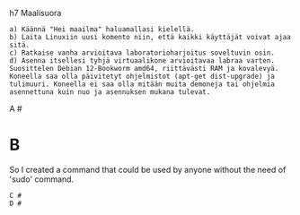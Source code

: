 h7 Maalisuora

    a) Käännä "Hei maailma" haluamallasi kielellä.
    b) Laita Linuxiin uusi komento niin, että kaikki käyttäjät voivat ajaa sitä.
    c) Ratkaise vanha arvioitava laboratorioharjoitus soveltuvin osin.
    d) Asenna itsellesi tyhjä virtuaalikone arvioitavaa labraa varten. Suosittelen Debian 12-Bookworm amd64, riittävästi RAM ja kovalevyä. Koneella saa olla päivitetyt ohjelmistot (apt-get dist-upgrade) ja tulimuuri. Koneella ei saa olla mitään muita demoneja tai ohjelmia asennettuna kuin nuo ja asennuksen mukana tulevat.

A # 
# B
So I created a command that could be used by anyone without the need of 'sudo' command.

    C #
    D #
